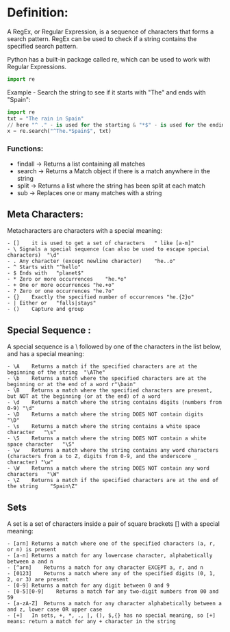 # Definition:
A RegEx, or Regular Expression, is a sequence of characters that forms a search pattern. RegEx can be used to check if a string contains the specified search pattern.

Python has a built-in package called re, which can be used to work with Regular Expressions.

```python
import re
```

Example - Search the string to see if it starts with "The" and ends with "Spain":
```python
import re
txt = "The rain in Spain"
// here "^ ." - is used for the starting & "*$" - is used for the ending word.
x = re.search("^The.*Spain$", txt) 
```

### Functions:

- findall	-> Returns a list containing all matches
- search	-> Returns a Match object if there is a match anywhere in the string
- split	-> Returns a list where the string has been split at each match
- sub	-> Replaces one or many matches with a string

## Meta Characters:
Metacharacters are characters with a special meaning:
```
- []	it is used to get a set of characters	" like [a-m]"	
- \	Signals a special sequence (can also be used to escape special characters)	"\d"	
- .	Any character (except newline character)	"he..o"	
- ^	Starts with	"^hello"	
- $	Ends with	"planet$"	
- *	Zero or more occurrences	"he.*o"	
- +	One or more occurrences	"he.+o"	
- ?	Zero or one occurrences	"he.?o"	
- {}	Exactly the specified number of occurrences	"he.{2}o"	
- |	Either or	"falls|stays"	
- ()	Capture and group
```

## Special Sequence :
A special sequence is a \ followed by one of the characters in the list below, and has a special meaning:
```
- \A	Returns a match if the specified characters are at the beginning of the string	"\AThe"	
- \b	Returns a match where the specified characters are at the beginning or at the end of a word	r"\bain"
- \B	Returns a match where the specified characters are present, but NOT at the beginning (or at the end) of a word
- \d	Returns a match where the string contains digits (numbers from 0-9)	"\d"
- \D	Returns a match where the string DOES NOT contain digits	"\D"
- \s	Returns a match where the string contains a white space character	"\s"
- \S	Returns a match where the string DOES NOT contain a white space character	"\S"
- \w	Returns a match where the string contains any word characters (characters from a to Z, digits from 0-9, and the underscore _ character)	"\w"
- \W	Returns a match where the string DOES NOT contain any word characters	"\W"
- \Z	Returns a match if the specified characters are at the end of the string	"Spain\Z"	
```

## Sets
A set is a set of characters inside a pair of square brackets [] with a special meaning:
```
- [arn]	Returns a match where one of the specified characters (a, r, or n) is present
- [a-n]	Returns a match for any lowercase character, alphabetically between a and n
- [^arn]	Returns a match for any character EXCEPT a, r, and n
- [0123]	Returns a match where any of the specified digits (0, 1, 2, or 3) are present
- [0-9]	Returns a match for any digit between 0 and 9
- [0-5][0-9]	Returns a match for any two-digit numbers from 00 and 59
- [a-zA-Z]	Returns a match for any character alphabetically between a and z, lower case OR upper case	
- [+]	In sets, +, *, ., |, (), $,{} has no special meaning, so [+] means: return a match for any + character in the string
```
